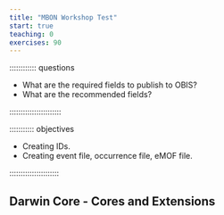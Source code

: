 ```yaml
---
title: "MBON Workshop Test"
start: true
teaching: 0
exercises: 90
---
```


:::::::::::: questions

- What are the required fields to publish to OBIS?
- What are the recommended fields?

:::::::::::::::::::::::

::::::::::: objectives

- Creating IDs.
- Creating event file, occurrence file, eMOF file.

::::::::::::::::::::::

## Darwin Core - Cores and Extensions
